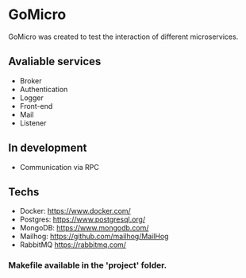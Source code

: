 # GoMicro

GoMicro was created to test the interaction of different microservices.

## Avaliable services

- Broker
- Authentication
- Logger
- Front-end
- Mail
- Listener

## In development
- Communication via RPC

## Techs

- Docker: https://www.docker.com/
- Postgres: https://www.postgresql.org/
- MongoDB: https://www.mongodb.com/
- Mailhog: https://github.com/mailhog/MailHog
- RabbitMQ https://rabbitmq.com/

### Makefile available in the 'project' folder.
